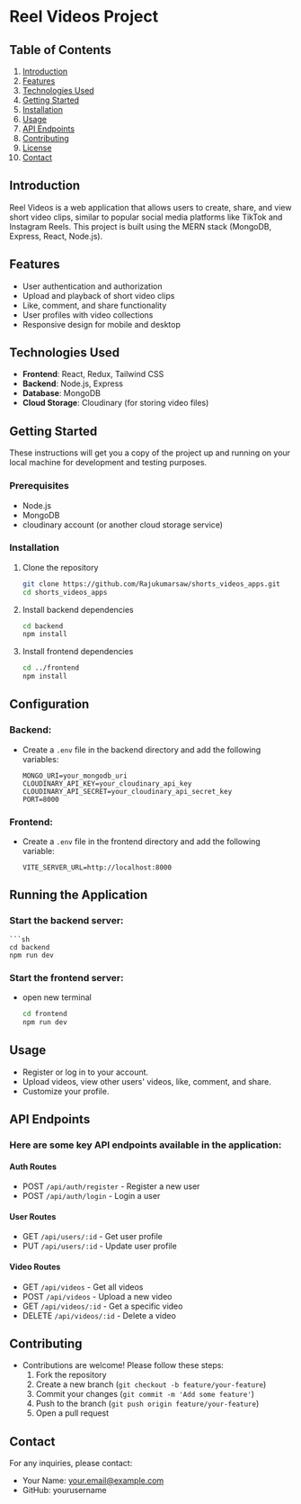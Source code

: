 # Reel Videos Project

## Table of Contents
1. [Introduction](#introduction)
2. [Features](#features)
3. [Technologies Used](#technologies-used)
4. [Getting Started](#getting-started)
5. [Installation](#installation)
6. [Usage](#usage)
7. [API Endpoints](#api-endpoints)
8. [Contributing](#contributing)
9. [License](#license)
10. [Contact](#contact)

## Introduction
Reel Videos is a web application that allows users to create, share, and view short video clips, similar to popular social media platforms like TikTok and Instagram Reels. This project is built using the MERN stack (MongoDB, Express, React, Node.js).

## Features
- User authentication and authorization
- Upload and playback of short video clips
- Like, comment, and share functionality
- User profiles with video collections
- Responsive design for mobile and desktop

## Technologies Used
- **Frontend**: React, Redux, Tailwind CSS
- **Backend**: Node.js, Express
- **Database**: MongoDB
- **Cloud Storage**: Cloudinary (for storing video files)

## Getting Started
These instructions will get you a copy of the project up and running on your local machine for development and testing purposes.

### Prerequisites
- Node.js
- MongoDB
- cloudinary account (or another cloud storage service)

### Installation
1. Clone the repository
   ```sh
   git clone https://github.com/Rajukumarsaw/shorts_videos_apps.git
   cd shorts_videos_apps
2. Install backend dependencies
   ```sh
   cd backend
   npm install

3. Install frontend dependencies
   ```sh
   cd ../frontend
   npm install

## Configuration
### Backend:
- Create a `.env` file in the backend directory and add the following variables:
   
    ```
    MONGO_URI=your_mongodb_uri
    CLOUDINARY_API_KEY=your_cloudinary_api_key
    CLOUDINARY_API_SECRET=your_cloudinary_api_secret_key
    PORT=8000
    ```

### Frontend:
- Create a `.env` file in the frontend directory and add the following variable:
    ```
    VITE_SERVER_URL=http://localhost:8000
    ```

## Running the Application
### Start the backend server:
    ```sh
    cd backend
    npm run dev

### Start the frontend server:
- open new terminal
 
    ```sh
    cd frontend
    npm run dev

## Usage
- Register or log in to your account.
- Upload videos, view other users' videos, like, comment, and share.
- Customize your profile.

## API Endpoints
### Here are some key API endpoints available in the application:
#### Auth Routes
- POST `/api/auth/register` - Register a new user
- POST `/api/auth/login` - Login a user

#### User Routes
- GET `/api/users/:id` - Get user profile
- PUT `/api/users/:id` - Update user profile

#### Video Routes
- GET `/api/videos` - Get all videos
- POST `/api/videos` - Upload a new video
- GET `/api/videos/:id` - Get a specific video
- DELETE `/api/videos/:id` - Delete a video

## Contributing
- Contributions are welcome! Please follow these steps:
   1. Fork the repository
   2. Create a new branch (`git checkout -b feature/your-feature`)
   3. Commit your changes (`git commit -m 'Add some feature'`)
   4. Push to the branch (`git push origin feature/your-feature`)
   5. Open a pull request

## Contact
For any inquiries, please contact:
- Your Name: your.email@example.com
- GitHub: yourusername
